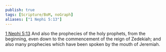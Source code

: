 ```yaml
---
publish: true
tags: [Scripture/BoM, noGraph]
aliases: ["1 Nephi 5:13"]
---
```

[1 Nephi 5:13](https://churchofjesuschrist.org/study/scriptures/bofm/1-ne/5?lang=eng&id=p13#p13) And also the prophecies of the holy prophets, from the beginning, even down to the commencement of the reign of Zedekiah; and also many prophecies which have been spoken by the mouth of Jeremiah.
